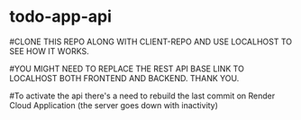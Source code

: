 # todo-app-api

#CLONE THIS REPO ALONG WITH CLIENT-REPO AND USE LOCALHOST TO SEE HOW IT WORKS.

#YOU MIGHT NEED TO REPLACE THE REST API BASE LINK TO LOCALHOST BOTH FRONTEND AND BACKEND. THANK YOU.

#To activate the api there's a need to rebuild the last commit on Render Cloud Application (the server goes down with inactivity)
